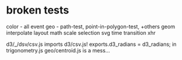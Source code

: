 # broken tests

color - all
event
geo - path-test, point-in-polygon-test, +others
geom
interpolate
layout
math
scale
selection
svg
time
transition
xhr


d3/_/dsv/csv.js imports d3/csv.js!
exports.d3_radians = d3_radians; in trigonometry.js
geo/centroid.js is a mess...

